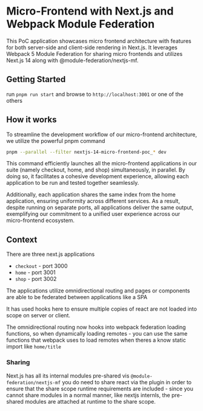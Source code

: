 # Micro-Frontend with Next.js  and Webpack Module Federation
This PoC application showcases micro frontend architecture with features for both server-side and client-side rendering in Next.js. It leverages Webpack 5 Module Federation for sharing micro frontends and utilizes Next.js 14 along with @module-federation/nextjs-mf.

## Getting Started

run `pnpm run start` and browse to `http://localhost:3001` or one of the others
## How it works
To streamline the development workflow of our micro-frontend architecture, we utilize the powerful pnpm command
```bash
pnpm --parallel --filter nextjs-14-micro-frontend-poc_* dev
```
This command efficiently launches all the micro-frontend applications in our suite (namely checkout, home, and shop) simultaneously, in parallel. By doing so, it facilitates a cohesive development experience, allowing each application to be run and tested together seamlessly.

Additionally, each application shares the same index from the home application, ensuring uniformity across different services. As a result, despite running on separate ports, all applications deliver the same output, exemplifying our commitment to a unified user experience across our micro-frontend ecosystem.


## Context

There are three next.js applications

- `checkout` - port 3000
- `home` - port 3001
- `shop` - port 3002

The applications utilize omnidirectional routing and pages or components are able to be federated between applications like a SPA

It has used hooks here to ensure multiple copies of react are not loaded into scope on server or client.

The omnidirectional routing now hooks into webpack federation loading functions, so when dynamically loading remotes - you can use the same functions that webpack uses to load remotes when theres a know static import like `home/title`


### Sharing

Next.js has all its internal modules pre-shared vis `@module-federation/nextjs-mf` you do need to share react via the plugin in order to ensure that the share scope runtime requirements are included - since you cannot share modules in a normal manner, like nextjs internls, the pre-shared modules are attached at runtime to the share scope. 


